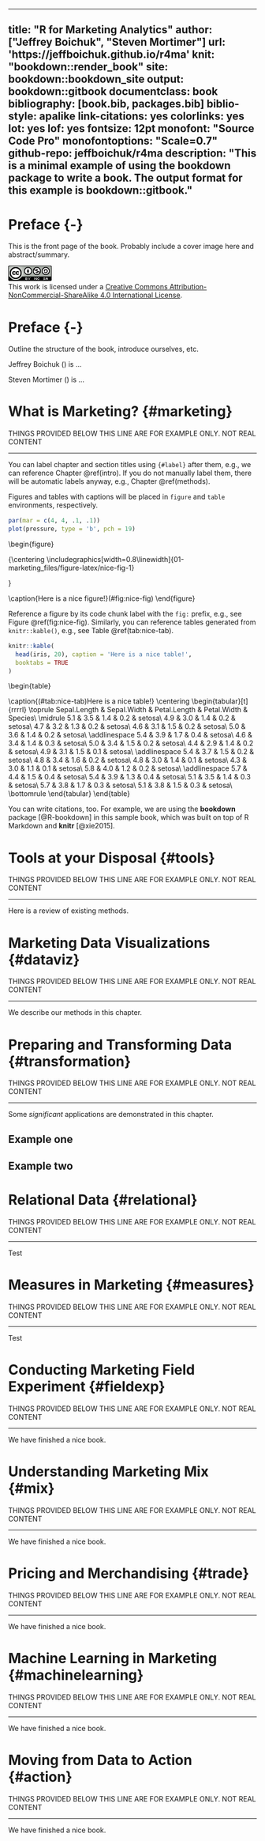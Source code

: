 
--- 
title: "R for Marketing Analytics"
author: ["Jeffrey Boichuk", "Steven Mortimer"]
url: 'https\://jeffboichuk.github.io/r4ma'
knit: "bookdown::render_book"
site: bookdown::bookdown_site
output: bookdown::gitbook
documentclass: book
bibliography: [book.bib, packages.bib]
biblio-style: apalike
link-citations: yes
colorlinks: yes
lot: yes
lof: yes
fontsize: 12pt
monofont: "Source Code Pro"
monofontoptions: "Scale=0.7"
github-repo: jeffboichuk/r4ma
description: "This is a minimal example of using the bookdown package to write a book. The output format for this example is bookdown::gitbook."
---



# Preface {-}

This is the front page of the book. Probably include a cover image here and abstract/summary.



![Creative Commons License](images/by-nc-sa.png)  
This work is licensed under a [Creative Commons Attribution-NonCommercial-ShareAlike 4.0 International License](http://creativecommons.org/licenses/by-nc-sa/4.0/). 

<!--chapter:end:index.rmd-->


# Preface {-}

Outline the structure of the book, introduce ourselves, etc.

Jeffrey Boichuk (<link>) is ... 

Steven Mortimer (<link>) is ... 

<!--chapter:end:00-preface.Rmd-->


# What is Marketing? {#marketing}


THINGS PROVIDED BELOW THIS LINE ARE FOR EXAMPLE ONLY. NOT REAL CONTENT

***

You can label chapter and section titles using `{#label}` after them, e.g., we can reference Chapter \@ref(intro). If you do not manually label them, there will be automatic labels anyway, e.g., Chapter \@ref(methods).

Figures and tables with captions will be placed in `figure` and `table` environments, respectively.


```r
par(mar = c(4, 4, .1, .1))
plot(pressure, type = 'b', pch = 19)
```

\begin{figure}

{\centering \includegraphics[width=0.8\linewidth]{01-marketing_files/figure-latex/nice-fig-1} 

}

\caption{Here is a nice figure!}(\#fig:nice-fig)
\end{figure}

Reference a figure by its code chunk label with the `fig:` prefix, e.g., see Figure \@ref(fig:nice-fig). Similarly, you can reference tables generated from `knitr::kable()`, e.g., see Table \@ref(tab:nice-tab).


```r
knitr::kable(
  head(iris, 20), caption = 'Here is a nice table!',
  booktabs = TRUE
)
```

\begin{table}

\caption{(\#tab:nice-tab)Here is a nice table!}
\centering
\begin{tabular}[t]{rrrrl}
\toprule
Sepal.Length & Sepal.Width & Petal.Length & Petal.Width & Species\\
\midrule
5.1 & 3.5 & 1.4 & 0.2 & setosa\\
4.9 & 3.0 & 1.4 & 0.2 & setosa\\
4.7 & 3.2 & 1.3 & 0.2 & setosa\\
4.6 & 3.1 & 1.5 & 0.2 & setosa\\
5.0 & 3.6 & 1.4 & 0.2 & setosa\\
\addlinespace
5.4 & 3.9 & 1.7 & 0.4 & setosa\\
4.6 & 3.4 & 1.4 & 0.3 & setosa\\
5.0 & 3.4 & 1.5 & 0.2 & setosa\\
4.4 & 2.9 & 1.4 & 0.2 & setosa\\
4.9 & 3.1 & 1.5 & 0.1 & setosa\\
\addlinespace
5.4 & 3.7 & 1.5 & 0.2 & setosa\\
4.8 & 3.4 & 1.6 & 0.2 & setosa\\
4.8 & 3.0 & 1.4 & 0.1 & setosa\\
4.3 & 3.0 & 1.1 & 0.1 & setosa\\
5.8 & 4.0 & 1.2 & 0.2 & setosa\\
\addlinespace
5.7 & 4.4 & 1.5 & 0.4 & setosa\\
5.4 & 3.9 & 1.3 & 0.4 & setosa\\
5.1 & 3.5 & 1.4 & 0.3 & setosa\\
5.7 & 3.8 & 1.7 & 0.3 & setosa\\
5.1 & 3.8 & 1.5 & 0.3 & setosa\\
\bottomrule
\end{tabular}
\end{table}

You can write citations, too. For example, we are using the **bookdown** package [@R-bookdown] in this sample book, which was built on top of R Markdown and **knitr** [@xie2015].

<!--chapter:end:01-marketing.Rmd-->


# Tools at your Disposal {#tools}


THINGS PROVIDED BELOW THIS LINE ARE FOR EXAMPLE ONLY. NOT REAL CONTENT

***

Here is a review of existing methods.

<!--chapter:end:02-tools.Rmd-->


# Marketing Data Visualizations {#dataviz}


THINGS PROVIDED BELOW THIS LINE ARE FOR EXAMPLE ONLY. NOT REAL CONTENT

***

We describe our methods in this chapter.

<!--chapter:end:03-dataviz.Rmd-->


# Preparing and Transforming Data {#transformation}


THINGS PROVIDED BELOW THIS LINE ARE FOR EXAMPLE ONLY. NOT REAL CONTENT

***

Some _significant_ applications are demonstrated in this chapter.

## Example one

## Example two

<!--chapter:end:04-transformation.Rmd-->


# Relational Data {#relational}


THINGS PROVIDED BELOW THIS LINE ARE FOR EXAMPLE ONLY. NOT REAL CONTENT

***

Test

<!--chapter:end:05-relational.Rmd-->


# Measures in Marketing {#measures}


THINGS PROVIDED BELOW THIS LINE ARE FOR EXAMPLE ONLY. NOT REAL CONTENT

***

Test

<!--chapter:end:06-measures.Rmd-->


# Conducting Marketing Field Experiment {#fieldexp}


THINGS PROVIDED BELOW THIS LINE ARE FOR EXAMPLE ONLY. NOT REAL CONTENT

***

We have finished a nice book.

<!--chapter:end:07-fieldexp.Rmd-->


# Understanding Marketing Mix {#mix}


THINGS PROVIDED BELOW THIS LINE ARE FOR EXAMPLE ONLY. NOT REAL CONTENT

***

We have finished a nice book.

<!--chapter:end:08-mix.Rmd-->


# Pricing and Merchandising {#trade}


THINGS PROVIDED BELOW THIS LINE ARE FOR EXAMPLE ONLY. NOT REAL CONTENT

***

We have finished a nice book.

<!--chapter:end:09-trade.Rmd-->


# Machine Learning in Marketing {#machinelearning}


THINGS PROVIDED BELOW THIS LINE ARE FOR EXAMPLE ONLY. NOT REAL CONTENT

***

We have finished a nice book.

<!--chapter:end:10-machinelearning.Rmd-->


# Moving from Data to Action {#action}


THINGS PROVIDED BELOW THIS LINE ARE FOR EXAMPLE ONLY. NOT REAL CONTENT

***

We have finished a nice book.

<!--chapter:end:11-action.Rmd-->

